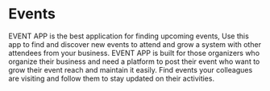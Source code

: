 # Events
EVENT APP is the best application for finding upcoming events, Use this app to find and discover new events to attend and grow a system with other attendees from your business. EVENT APP is built for those organizers who organize their business and need a platform to post their event who want to grow their event reach and maintain it easily. Find events your colleagues are visiting and follow them to stay updated on their activities.
